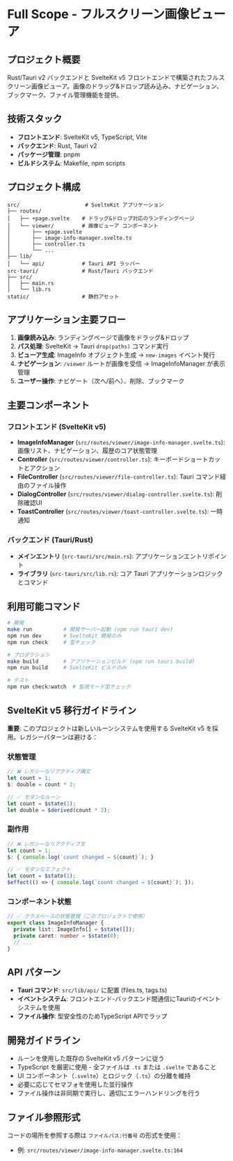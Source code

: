 # Full Scope - フルスクリーン画像ビューア

## プロジェクト概要
Rust/Tauri v2 バックエンドと SvelteKit v5 フロントエンドで構築されたフルスクリーン画像ビューア。画像のドラッグ&ドロップ読み込み、ナビゲーション、ブックマーク、ファイル管理機能を提供。

## 技術スタック
- **フロントエンド**: SvelteKit v5, TypeScript, Vite
- **バックエンド**: Rust, Tauri v2
- **パッケージ管理**: pnpm
- **ビルドシステム**: Makefile, npm scripts

## プロジェクト構成
```
src/                     # SvelteKit アプリケーション
├── routes/             
│   ├── +page.svelte    # ドラッグ&ドロップ対応のランディングページ
│   └── viewer/         # 画像ビューア コンポーネント
│       ├── +page.svelte
│       ├── image-info-manager.svelte.ts
│       ├── controller.ts
│       └── ...
├── lib/
│   └── api/            # Tauri API ラッパー
src-tauri/              # Rust/Tauri バックエンド
├── src/
│   ├── main.rs
│   └── lib.rs
static/                 # 静的アセット
```

## アプリケーション主要フロー
1. **画像読み込み**: ランディングページで画像をドラッグ&ドロップ
2. **パス処理**: SvelteKit → Tauri `drop(paths)` コマンド実行
3. **ビューア生成**: ImageInfo オブジェクト生成 → `new-images` イベント発行
4. **ナビゲーション**: `/viewer` ルートが画像を受信 → ImageInfoManager が表示管理
5. **ユーザー操作**: ナビゲート（次へ/前へ）、削除、ブックマーク

## 主要コンポーネント

### フロントエンド (SvelteKit v5)
- **ImageInfoManager** (`src/routes/viewer/image-info-manager.svelte.ts`): 画像リスト、ナビゲーション、履歴のコア状態管理
- **Controller** (`src/routes/viewer/controller.ts`): キーボードショートカットとアクション
- **FileController** (`src/routes/viewer/file-controller.ts`): Tauri コマンド経由のファイル操作
- **DialogController** (`src/routes/viewer/dialog-controller.svelte.ts`): 削除確認UI
- **ToastController** (`src/routes/viewer/toast-controller.svelte.ts`): 一時通知

### バックエンド (Tauri/Rust)
- **メインエントリ** (`src-tauri/src/main.rs`): アプリケーションエントリポイント
- **ライブラリ** (`src-tauri/src/lib.rs`): コア Tauri アプリケーションロジックとコマンド

## 利用可能コマンド
```bash
# 開発
make run          # 開発サーバー起動 (npm run tauri dev)
npm run dev       # SvelteKit 開発のみ
npm run check     # 型チェック

# プロダクション
make build        # アプリケーションビルド (npm run tauri build) 
npm run build     # SvelteKit ビルドのみ

# テスト
npm run check:watch  # 監視モード型チェック
```

## SvelteKit v5 移行ガイドライン

**重要**: このプロジェクトは新しいルーンシステムを使用する SvelteKit v5 を採用。レガシーパターンは避ける：

### 状態管理
```typescript
// ❌ レガシーなリアクティブ構文
let count = 1;
$: double = count * 2;

// ✅ モダンなルーン
let count = $state(1);
let double = $derived(count * 2);
```

### 副作用
```typescript
// ❌ レガシーなリアクティブ文
let count = 1;
$: { console.log(`count changed → ${count}`); }

// ✅ モダンなエフェクト
let count = $state(1);
$effect(() => { console.log(`count changed → ${count}`); });
```

### コンポーネント状態
```typescript
// ✅ クラスベースの状態管理（このプロジェクトで使用）
export class ImageInfoManager {
  private list: ImageInfo[] = $state([]);
  private caret: number = $state(0);
  // ...
}
```

## API パターン
- **Tauri コマンド**: `src/lib/api/` に配置 (files.ts, tags.ts)
- **イベントシステム**: フロントエンド-バックエンド間通信にTauriのイベントシステムを使用
- **ファイル操作**: 型安全性のためTypeScript APIでラップ

## 開発ガイドライン
- ルーンを使用した既存の SvelteKit v5 パターンに従う
- TypeScript を厳密に使用 - 全ファイルは `.ts` または `.svelte` であること
- UI コンポーネント（`.svelte`）とロジック（`.ts`）の分離を維持
- 必要に応じてセマフォを使用した並行操作
- ファイル操作は非同期で実行し、適切にエラーハンドリングを行う

## ファイル参照形式
コードの場所を参照する際は `ファイルパス:行番号` の形式を使用：
- 例: `src/routes/viewer/image-info-manager.svelte.ts:164`
